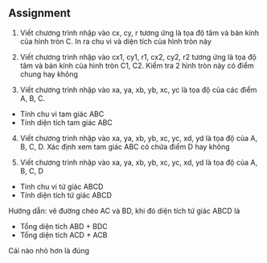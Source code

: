 ## Assignment

1. Viết chương trình nhập vào cx, cy, r tương ứng là tọa độ tâm và bán kính của hình tròn C. In ra chu vi và diện tích của hình tròn này

2. Viết chương trình nhập vào cx1, cy1, r1, cx2, cy2, r2 tương ứng là tọa độ tâm và bán kính của hình tròn C1, C2. Kiểm tra 2 hình tròn này có điểm chung hay không

3. Viết chương trình nhập vào xa, ya, xb, yb, xc, yc là tọa độ của các điểm A, B, C.

- Tính chu vi tam giác ABC
- Tính diện tích tam giác ABC

4. Viết chương trình nhập vào xa, ya, xb, yb, xc, yc, xd, yd là tọa độ của A, B, C, D. Xác định xem tam giác ABC có chứa điểm D hay không

5. Viết chương trình nhập vào xa, ya, xb, yb, xc, yc, xd, yd là tọa độ của A, B, C, D

- Tính chu vi tứ giác ABCD
- Tính diện tích tứ giác ABCD

Hướng dẫn: vẽ đường chéo AC và BD, khi đó diện tích tứ giác ABCD là

- Tổng diện tích ABD + BDC
- Tổng diện tích ACD + ACB

Cái nào nhỏ hơn là đúng
